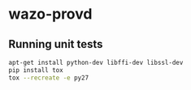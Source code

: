 # wazo-provd

## Running unit tests

```bash
apt-get install python-dev libffi-dev libssl-dev
pip install tox
tox --recreate -e py27
```
